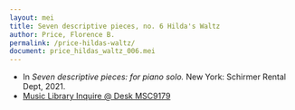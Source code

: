 ```yaml
---
layout: mei
title: Seven descriptive pieces, no. 6 Hilda's Waltz
author: Price, Florence B.
permalink: /price-hildas-waltz/
document: price_hildas_waltz_006.mei
---
```


- In *Seven descriptive pieces: for piano solo.* New York: Schirmer Rental Dept, 2021.
- <a href="https://tufts-primo.hosted.exlibrisgroup.com/permalink/f/bnf7qa/01TUN_ALMA21281768780003851" target="_blank">Music Library Inquire @ Desk MSC9179</a>
